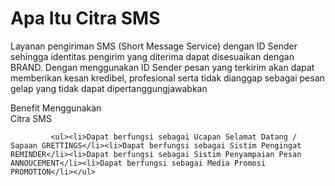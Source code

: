 
<h1>Apa Itu Citra SMS</h1>

Layanan pengiriman SMS (Short Message Service) dengan ID Sender sehingga identitas pengirim yang diterima dapat disesuaikan dengan BRAND. Dengan menggunakan ID Sender pesan yang terkirim akan dapat memberikan kesan kredibel, profesional serta tidak dianggap sebagai pesan gelap yang tidak dapat dipertanggungjawabkan<br/>

Benefit Menggunakan<br> Citra SMS
		
			 <ul><li>Dapat berfungsi sebagai Ucapan Selamat Datang / Sapaan GRETTINGS</li><li>Dapat berfungsi sebagai Sistim Pengingat REMINDER</li><li>Dapat berfungsi sebagai Sistim Penyampaian Pesan ANNOUCEMENT</li><li>Dapat berfungsi sebagai Media Promosi PROMOTION</li></ul>
